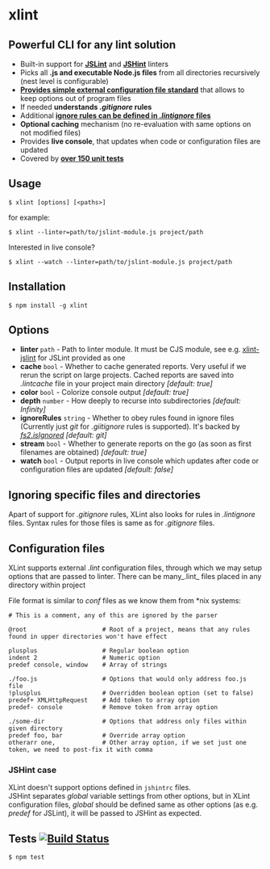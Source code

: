 # xlint
## Powerful CLI for any lint solution

* Built-in support for __[JSLint](http://www.jslint.com/)__ and __[JSHint](http://www.jshint.com/)__ linters
* Picks all __.js and executable Node.js files__ from all directories recursively (nest level is configurable)
* [__Provides simple external configuration file standard__](#configuration-files) that allows to keep options out of program files
* If needed __understands _.gitignore_ rules__
* Additional [__ignore rules can be defined in _.lintignore_ files__](#ignoring-specific-files-and-directories)
* __Optional caching__ mechanism (no re-evaluation with same options on not modified files)
* Provides __live console__, that updates when code or configuration files are updated
* Covered by [__over 150 unit tests__](#tests-)

## Usage

```
$ xlint [options] [<paths>]
```

for example:

```
$ xlint --linter=path/to/jslint-module.js project/path
```

Interested in live console?

```
$ xlint --watch --linter=path/to/jslint-module.js project/path
```

## Installation

```
$ npm install -g xlint
```

## Options

* __linter__ `path` - Path to linter module. It must be CJS module, see e.g. [xlint-jslint](https://github.com/medikoo/xlint-jslint) for JSLint provided as one
* __cache__ `bool` - Whether to cache generated reports. Very useful if we rerun the script on large projects. Cached reports are saved into _.lintcache_ file in your project main directory _[default: true]_
* __color__ `bool` - Colorize console output _[default: true]_
* __depth__ `number` - How deeply to recurse into subdirectories _[default: Infinity]_
* __ignoreRules__ `string` - Whether to obey rules found in ignore files (Currently just _git_ for _.giitignore_ rules is supported). It's backed by [_fs2.isIgnored_](https://github.com/medikoo/fs2#isignoredmode-path-options-cb) _[default: git]_
* __stream__ `bool` - Whether to generate reports on the go (as soon as first filenames are obtained) _[default: true]_
* __watch__ `bool` - Output reports in live console which updates after code or configuration files are updated _[default: false]_

## Ignoring specific files and directories

Apart of support for _.gitignore_ rules, XLint also looks for rules in _.lintignore_ files. Syntax rules for those files is same as for _.gitignore_ files.

## Configuration files

XLint supports external _.lint_ configuration files, through which we may setup options that are passed to linter. There can be many_.lint_ files placed in any directory within project

File format is similar to _conf_ files as we know them from *nix systems:

```
# This is a comment, any of this are ignored by the parser

@root                     # Root of a project, means that any rules found in upper directories won't have effect

plusplus                  # Regular boolean option
indent 2                  # Numeric option
predef console, window    # Array of strings

./foo.js                  # Options that would only address foo.js file
!plusplus                 # Overridden boolean option (set to false)
predef+ XMLHttpRequest    # Add token to array option
predef- console           # Remove token from array option

./some-dir                # Options that address only files within given directory
predef foo, bar           # Override array option
otherarr one,             # Other array option, if we set just one token, we need to post-fix it with comma
```

### JSHint case

XLint doesn't support options defined in `jshintrc` files.  
JSHint separates _global_ variable settings from other options, but in XLint configuration files, _global_ should be defined same as other options (as e.g. _predef_ for JSLint), it will be passed to JSHint as expected.

## Tests [![Build Status](https://travis-ci.org/medikoo/xlint.png)](https://travis-ci.org/medikoo/xlint)

	$ npm test
